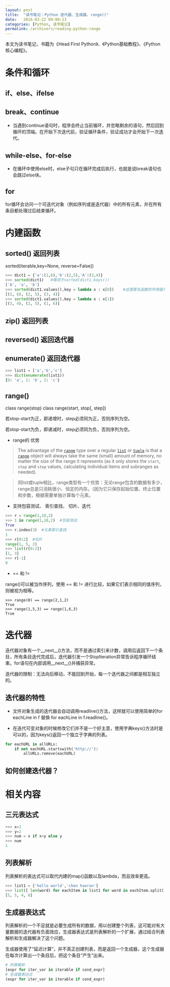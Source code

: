 ```yaml
---
layout: post
title:  "读书笔记：Python 迭代器、生成器、range()"
date:   2016-03-22 09:00:13
categories: [Python, 读书笔记]
permalink: /archivers/reading-python-range
---
```

本文为读书笔记，书籍为《Head First Python》、《Python基础教程》、《Python核心编程》。

# 条件和循环

## if、else、ifelse

## break、continue

- 当遇到continue语句时，程序会终止当前循环，并忽略剩余的语句，然后回到循环的顶端。在开始下次迭代前，验证循环条件，验证成功才会开始下一次迭代。


## while-else、for-else

- 在循环中使用else时，else子句只在循环完成后执行，也就是说break语句也会跳过else块。

## for

for循环会访问一个可迭代对象（例如序列或是迭代器）中的所有元素，并在所有条目都处理过后结束循环。

# 内建函数

## sorted() 返回列表

sorted(iterable,key=None, reverse=False])

```python
>>> dict1 = {'a':(1,6),'b':(2,5),'A':(3,4)}
>>> sorted(dict1)	#等同于sorted(dict1.keys())
['A', 'a', 'b']
>>> sorted(dict1.values(),key = lambda x : x[0])	#这里匿名函数的作用是将每一个value作为一个序列进行索引取值
[(1, 6), (2, 5), (3, 4)]
>>> sorted(dict1.values(),key = lambda x : x[1])
[(3, 4), (2, 5), (1, 6)]
```

## zip() 返回列表

## reversed()	返回迭代器

## enumerate() 返回迭代器

```python
>>> list1 = ['a','b','c']
>>> dict(enumerate(list1))
{0: 'a', 1: 'b', 2: 'c'}
```


## range()

class range(stop)
class range(start, stop[, step])

若stop-start为正，即递增时，step必须同为正，否则序列为空。

若stop-start为负，即递减时，step必须同为负，否则序列为空。

- range的 优势

> The advantage of the [`range`](https://docs.python.org/3/library/stdtypes.html#range) type over a regular [`list`](https://docs.python.org/3/library/stdtypes.html#list) or [`tuple`](https://docs.python.org/3/library/stdtypes.html#tuple) is that a [`range`](https://docs.python.org/3/library/stdtypes.html#range) object will always take the same (small) amount of memory, no matter the size of the range it represents (as it only stores the `start`, `stop` and `step` values, calculating individual items and subranges as needed).


> 同list或tuple相比，range类型有一个优势：无论range包含的数据有多少，range总是只消耗很小、恒定的内存。（因为它只保存起始位置、终止位置和步数，根据需要单独计算每个元素。


- 支持包容测试、 索引查找、 切片、迭代

```python
>>> r = range(1,10,2)
>>> 1 in range(1,10,2)	#包容测试
True
>>> r.index(3)	#元素索引查找
1
>>> r[0:2]	#切片
range(1, 5, 2)
>>> list(r[0:2])
[1, 3]
>>> r[-1]
9
```

- == 和 !=

range()可以被当作序列，使用 == 和 != 进行比较，如果它们表示相同的值序列，则被视为相等。

```#python
>>> range(0) == range(2,1,2)
True
>>> range(1,5,3) == range(1,6,3)
True
```

# 迭代器

迭代器对象有一个\_\_next\_\_()方法，而不是通过索引来计数，调用后返回下一个条目，所有条目迭代完成后，迭代器引发一个StopIteration异常告诉程序循环结束。for语句在内部调用_\_next\_\_()并捕获异常。

迭代器的限制：无法向后移动，不能回到开始，每一个迭代器之间都是相互独立的。

## 迭代器的特性

- 文件对象生成的迭代器会自动调用readline()方法，这样就可以使用简单的for eachLine in f 替换 for eachLine in f.readline()。


- 在迭代可变对象的时候修改它们并不是一个好主意，使用字典keys()方法时是可以的，因为keys()返回一个独立于字典的列表。

```python
for eachURL in allURLs:
    if not eachURL.startswith('http://'):
        allURLs.remove(eachURL)
```

## 如何创建迭代器？

# 相关内容

## 三元表达式

```python
>>> x=1
>>> y=2
>>> num = x if x<y else y
>>> num
1
```

## 列表解析

列表解析的表达式可以取代内建的map()函数以及lambda，而且效率更高。

```python
>>> list1 = ['hello world','chen haoran']
>>> list([ len(word) for eachItem in list1 for word in eachItem.split(' ')])
[5, 5, 4, 6]
```

## 生成器表达式

列表解析的一个不足就是必要生成所有的数据，用以创建整个列表，这可能对有大量数据的迭代器有负面效应，生成器表达式是列表解析的一个扩展，通过结合列表解析和生成器解决了这个问题。

生成器使用了“延迟计算”，并不真正创建列表，而是返回一个生成器，这个生成器在每次计算出一个条目后，把这个条目“产生”出来。

```python
# 列表解析
[expr for iter_var in iterable if cond_expr]
# 生成器表达式
(expr for iter_var in iterable if cond_expr)
```